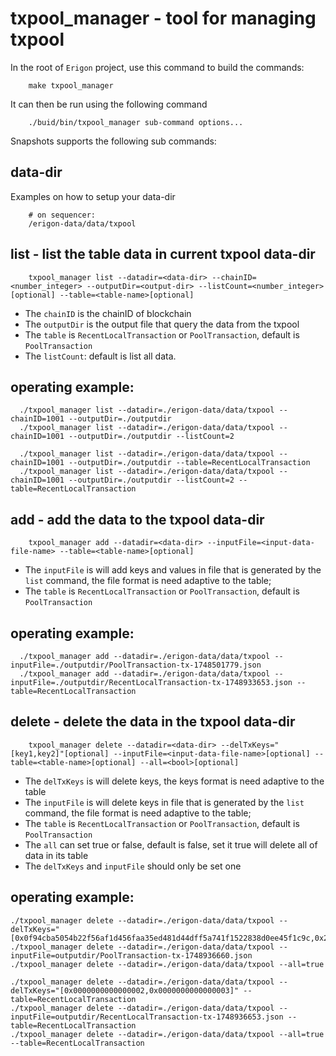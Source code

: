 # txpool_manager - tool for managing txpool

In the root of `Erigon` project, use this command to build the commands:

```shell
    make txpool_manager
```

It can then be run using the following command

```shell
    ./buid/bin/txpool_manager sub-command options...
```

Snapshots supports the following sub commands:

## data-dir

Examples on how to setup your data-dir

```shell
    # on sequencer:
    /erigon-data/data/txpool
```

## list - list the table data in current txpool data-dir

```shell
    txpool_manager list --datadir=<data-dir> --chainID=<number_integer> --outputDir=<output-dir> --listCount=<number_integer>[optional] --table=<table-name>[optional]
```
+ The `chainID` is the chainID of blockchain 
+ The `outputDir` is the output file that query the data from the txpool
+ The `table` is `RecentLocalTransaction` or `PoolTransaction`, default is `PoolTransaction`
+ The `listCount`: default is list all data.

## operating example:
```shell
  ./txpool_manager list --datadir=./erigon-data/data/txpool --chainID=1001 --outputDir=./outputdir
  ./txpool_manager list --datadir=./erigon-data/data/txpool --chainID=1001 --outputDir=./outputdir --listCount=2

  ./txpool_manager list --datadir=./erigon-data/data/txpool --chainID=1001 --outputDir=./outputdir --table=RecentLocalTransaction
  ./txpool_manager list --datadir=./erigon-data/data/txpool --chainID=1001 --outputDir=./outputdir --listCount=2 --table=RecentLocalTransaction
```

## add - add the data to the txpool data-dir
```shell
    txpool_manager add --datadir=<data-dir> --inputFile=<input-data-file-name> --table=<table-name>[optional]
```
+ The `inputFile` is will add keys and values in file that is generated by the `list` command, the file format is need adaptive to the table;
+ The `table` is `RecentLocalTransaction` or `PoolTransaction`, default is `PoolTransaction`

## operating example:
```shell
  ./txpool_manager add --datadir=./erigon-data/data/txpool --inputFile=./outputdir/PoolTransaction-tx-1748501779.json
  ./txpool_manager add --datadir=./erigon-data/data/txpool --inputFile=./outputdir/RecentLocalTransaction-tx-1748933653.json --table=RecentLocalTransaction
```

## delete - delete the data in the txpool data-dir
```shell
    txpool_manager delete --datadir=<data-dir> --delTxKeys="[key1,key2]"[optional] --inputFile=<input-data-file-name>[optional] --table=<table-name>[optional] --all=<bool>[optional] 
```
+ The `delTxKeys` is will delete keys, the keys format is need adaptive to the table
+ The `inputFile` is will delete keys in file that is generated by the `list` command, the file format is need adaptive to the table; 
+ The `table` is `RecentLocalTransaction` or `PoolTransaction`, default is `PoolTransaction`
+ The `all` can set true or false, default is false, set it true will delete all of data in its table
+ The `delTxKeys` and `inputFile` should only be set one

## operating example:
```shell
./txpool_manager delete --datadir=./erigon-data/data/txpool --delTxKeys="[0x0f94cba5054b22f56af1d456faa35ed481d44dff5a741f1522838d0ee45f1c9c,0x2edd0e406600e585ffbe03ffff30f1db6e2e81dd357d5a97d8d6132446ba65bd]"
./txpool_manager delete --datadir=./erigon-data/data/txpool --inputFile=outputdir/PoolTransaction-tx-1748936660.json
./txpool_manager delete --datadir=./erigon-data/data/txpool --all=true

./txpool_manager delete --datadir=./erigon-data/data/txpool --delTxKeys="[0x0000000000000002,0x0000000000000003]" --table=RecentLocalTransaction
./txpool_manager delete --datadir=./erigon-data/data/txpool --inputFile=outputdir/RecentLocalTransaction-tx-1748936653.json --table=RecentLocalTransaction
./txpool_manager delete --datadir=./erigon-data/data/txpool --all=true --table=RecentLocalTransaction
```


